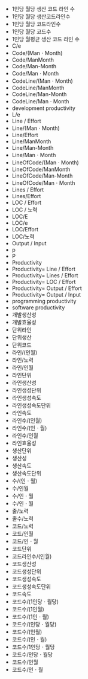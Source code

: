 ﻿- 1인당 월당 생산 코드 라인 수
- 1인당 월당 생산코드라인수
- 1인당 월당 코드라인수
- 1인당 월당 코드수
- 1인당 월평균 생산 코드 라인 수
- C/e
- Code/(ManㆍMonth)
- Code/ManMonth
- Code/Man-Month
- Code/ManㆍMonth
- CodeLine/(ManㆍMonth)
- CodeLine/ManMonth
- CodeLine/Man-Month
- CodeLine/ManㆍMonth
- development productivity
- L/e
- Line / Effort
- Line/(ManㆍMonth)
- Line/Effort
- Line/ManMonth
- Line/Man-Month
- Line/ManㆍMonth
- LineOfCode/(ManㆍMonth)
- LineOfCode/ManMonth
- LineOfCode/Man-Month
- LineOfCode/ManㆍMonth
- Lines / Effort
- Lines/Effort
- LOC / Effort
- LOC / 노력
- LOC/E
- LOC/e
- LOC/Effort
- LOC/노력
- Output / Input
- p
- P
- Productivity
- Productivity= Line / Effort
- Productivity= Lines / Effort
- Productivity= LOC / Effort
- Productivity= Output / Effort
- Productivity= Output / Input
- programming productivity
- software productivity 
- 개발생산성
- 개발효율성
- 단위라인
- 단위생산
- 단위코드
- 라인/(인월)
- 라인/노력
- 라인/인월
- 라인단위
- 라인생산성
- 라인생성단위
- 라인생성속도
- 라인생성속도단위
- 라인속도
- 라인수/(인월)
- 라인수/(인ㆍ월)
- 라인수/인월
- 라인효율성
- 생산단위
- 생산성
- 생산속도
- 생산속도단위
- 수/(인ㆍ월)
- 수/인월
- 수/인ㆍ월
- 수/인ㆍ월
- 줄/노력
- 줄수/노력
- 코드/노력
- 코드/인월
- 코드/인ㆍ월
- 코드단위
- 코드라인수/(인월)
- 코드생산성
- 코드생성단위
- 코드생성속도
- 코드생성속도단위
- 코드속도
- 코드수/(1인당ㆍ월당)
- 코드수/(1인월)
- 코드수/(1인ㆍ월)
- 코드수/(인당ㆍ월당)
- 코드수/(인월)
- 코드수/(인ㆍ월)
- 코드수/1인당ㆍ월당
- 코드수/인당ㆍ월당
- 코드수/인월
- 코드수/인ㆍ월

